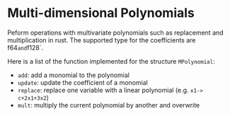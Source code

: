 Multi-dimensional Polynomials
==============================

Peform operations with multivariate polynomials such as replacement and multiplication in rust.
The supported type for the coefficients are f64` and `f128`. 

Here is a list of the function implemented for the structure `MPolynomial`:
 - `add`: add a monomial to the polynomial
 - `update`: update the coefficient of a monomial
 - `replace`: replace one variable with a linear polynomial (e.g. `x1-> c+2x1+3x2`)
 - `mult`: multiply the current polynomial by another and overwrite
